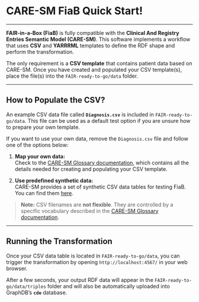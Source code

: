 # CARE-SM FiaB Quick Start!
---

**FAIR-in-a-Box (FiaB)** is fully compatible with the **Clinical And Registry Entries Semantic Model (CARE-SM)**. This software implements a workflow that uses **CSV** and **YARRRML** templates to define the RDF shape and perform the transformation.

The only requirement is a **CSV template** that contains patient data based on CARE-SM. Once you have created and populated your CSV template(s), place the file(s) into the `FAIR-ready-to-go/data` folder. 

---

## How to Populate the CSV?

An example CSV data file called **`Diagnosis.csv`** is included in `FAIR-ready-to-go/data`. This file can be used as a default test option if you are unsure how to prepare your own template.  

If you want to use your own data, remove the `Diagnosis.csv` file and follow one of the options below:

1. **Map your own data:**  
   Check to the [CARE-SM Glossary documentation](https://care-sm.readthedocs.io/en/latest/glossary.html), which contains all the details needed for creating and populating your CSV template.

2. **Use predefined synthetic data:**  
   CARE-SM provides a set of synthetic CSV data tables for testing FiaB. You can find them [here](https://github.com/CARE-SM/CARE-SM-Implementation/tree/main/CSV/).

> **Note:** CSV filenames are **not flexible**. They are controlled by a specific vocabulary described in the [CARE-SM Glossary documentation](https://care-sm.readthedocs.io/en/latest/glossary.html).  

---

## Running the Transformation

Once your CSV data table is located in `FAIR-ready-to-go/data`, you can trigger the transformation by opening  `http://localhost:4567/` in your web browser. 

After a few seconds, your output RDF data will appear in the `FAIR-ready-to-go/data/triples` folder and will also be automatically uploaded into GraphDB’s **`cde`** database.